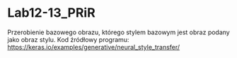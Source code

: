 # Lab12-13_PRiR

Przerobienie bazowego obrazu, którego stylem bazowym jest obraz podany jako obraz stylu. 
Kod źródłowy programu: https://keras.io/examples/generative/neural_style_transfer/
